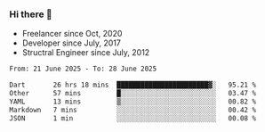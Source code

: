### Hi there 👋

- Freelancer since Oct, 2020
- Developer since July, 2017
- Structral Engineer since July, 2012

<!--START_SECTION:waka-->

```txt
From: 21 June 2025 - To: 28 June 2025

Dart       26 hrs 18 mins  ███████████████████████▓░   95.21 %
Other      57 mins         █░░░░░░░░░░░░░░░░░░░░░░░░   03.47 %
YAML       13 mins         ▒░░░░░░░░░░░░░░░░░░░░░░░░   00.82 %
Markdown   7 mins          ░░░░░░░░░░░░░░░░░░░░░░░░░   00.42 %
JSON       1 min           ░░░░░░░░░░░░░░░░░░░░░░░░░   00.08 %
```

<!--END_SECTION:waka-->
